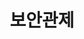 ---
layout: list
title: 보안관제
slug: security-control
description: >
  보안관제에 대해 다룹니다.
sitemap: false
---